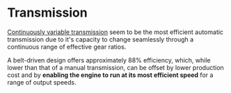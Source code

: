 # Transmission

[Continuously variable transmission](https://en.wikipedia.org/wiki/Continuously_variable_transmission) seem to be the most efficient automatic transmission due to it's capacity to change seamlessly through a continuous range of effective gear ratios.

A belt-driven design offers approximately 88% efficiency, which, while lower than that of a manual transmission, can be offset by lower production cost and by **enabling the engine to run at its most efficient speed** for a range of output speeds.
